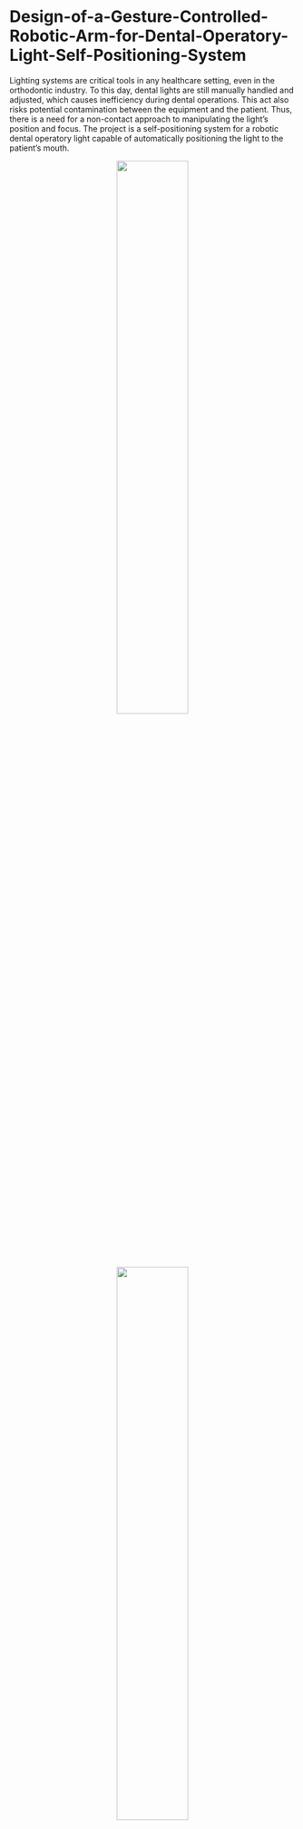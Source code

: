 # Design-of-a-Gesture-Controlled-Robotic-Arm-for-Dental-Operatory-Light-Self-Positioning-System

Lighting systems are critical tools in any healthcare setting, even in the orthodontic industry. To this day, 
dental lights are still manually handled and adjusted, which causes inefficiency during dental operations. This 
act also risks potential contamination between the equipment and the patient. Thus, there is a need for a 
non-contact approach to manipulating the light’s position and focus. The project is a self-positioning system 
for a robotic dental operatory light capable of automatically positioning the light to the patient’s mouth.<br>
<p align="center"width="100%">
<img src="https://github.com/AGEugenio/Design-of-a-Gesture-Controlled-Robotic-Arm-for-Dental-Operatory-Light-Self-Positioning-System/assets/113889259/7d49497b-3981-4f38-bdf4-98aae08052d4" width="50%" />
<br>
<img src="https://github.com/AGEugenio/Design-of-a-Gesture-Controlled-Robotic-Arm-for-Dental-Operatory-Light-Self-Positioning-System/assets/113889259/238e8762-6d0c-4243-bb82-b011413ede3f" width="50%" />
<br>
<img src="https://github.com/AGEugenio/Design-of-a-Gesture-Controlled-Robotic-Arm-for-Dental-Operatory-Light-Self-Positioning-System/assets/113889259/f63ee641-f4fe-4e82-927f-da0056aea15c" width="50%" />
<br>
<img src="https://github.com/AGEugenio/Design-of-a-Gesture-Controlled-Robotic-Arm-for-Dental-Operatory-Light-Self-Positioning-System/assets/113889259/91101d3f-6912-460f-bbda-8185d55ffaf3" width="50%" />
<br>
<img src="https://github.com/AGEugenio/Design-of-a-Gesture-Controlled-Robotic-Arm-for-Dental-Operatory-Light-Self-Positioning-System/assets/113889259/c54f73d6-0951-4918-9bd9-805b2f58b178" width="50%" />
<br>
<img src="https://github.com/AGEugenio/Design-of-a-Gesture-Controlled-Robotic-Arm-for-Dental-Operatory-Light-Self-Positioning-System/assets/113889259/83982304-bc88-4379-b7ba-3f0e64351ff6" width="50%" />
<br>
</p>




